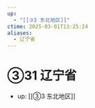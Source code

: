 ```yaml
---
up:
  - "[[③3 东北地区]]"
ctime: 2025-03-01T13:25:24
aliases:
  - 辽宁省
---
```


# ③31 辽宁省

- up: [[③3 东北地区]]
